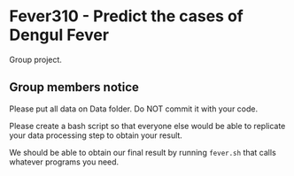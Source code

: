 # Fever310 - Predict the cases of Dengul Fever

Group project.

## Group members notice
Please put all data on Data folder. Do NOT commit it with your code.

Please create a bash script so that everyone else would be able to replicate your data processing step to obtain your result.

We should be able to obtain our final result by running `fever.sh` that calls whatever programs you need.
